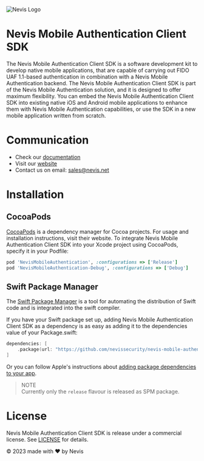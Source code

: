 ![Nevis Logo](https://www.nevis.net/hubfs/Nevis/images/logotype.svg)

# Nevis Mobile Authentication Client SDK

The Nevis Mobile Authentication Client SDK is a software development kit to develop native mobile applications, that are capable of carrying out FIDO UAF 1.1-based authentication in combination with a Nevis Mobile Authentication backend. The Nevis Mobile Authentication Client SDK is part of the Nevis Mobile Authentication solution, and it is designed to offer maximum flexibility. You can embed the Nevis Mobile Authentication Client SDK into existing native iOS and Android mobile applications to enhance them with Nevis Mobile Authentication capabilities, or use the SDK in a new mobile application written from scratch.

# Communication
 
- Check our [documentation](https://docs.nevis.net/mobilesdk/)
- Visit our [website](https://www.nevis.net/en/solution/authentication-cloud)
- Contact us on email: [sales@nevis.net](mailto:sales@nevis.net)

# Installation

## CocoaPods

[CocoaPods](https://cocoapods.org/) is a dependency manager for Cocoa projects. For usage and installation instructions, visit their website. To integrate Nevis Mobile Authentication Client SDK into your Xcode project using CocoaPods, specify it in your Podfile:

```ruby
pod 'NevisMobileAuthentication', :configurations => ['Release']
pod 'NevisMobileAuthentication-Debug', :configurations => ['Debug']
```

## Swift Package Manager

The [Swift Package Manager](https://swift.org/package-manager/) is a tool for automating the distribution of Swift code and is integrated into the swift compiler. 

If you have your Swift package set up, adding Nevis Mobile Authentication Client SDK as a dependency is as easy as adding it to the dependencies value of your Package.swift:

```swift
dependencies: [
	.package(url: "https://github.com/nevissecurity/nevis-mobile-authentication-sdk-ios-package.git", .upToNextMajor(from: "3.6.9"))
]
```

Or you can follow Apple's instructions about [adding package dependencies to your app](https://developer.apple.com/documentation/xcode/adding-package-dependencies-to-your-app).

> NOTE   
> Currently only the `release` flavour is released as SPM package.

# License

Nevis Mobile Authentication Client SDK is release under a commercial license. See [LICENSE](LICENSE) for details.

© 2023 made with ❤ by Nevis
